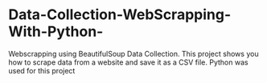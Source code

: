 # Data-Collection-WebScrapping-With-Python-
Webscrapping using BeautifulSoup Data Collection. This project shows you how to scrape data from a website and save it as a CSV file. Python was used for this project

